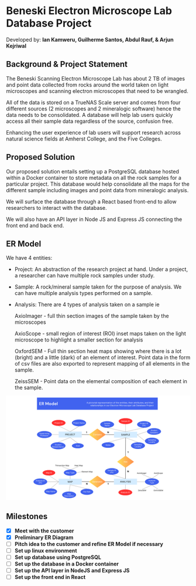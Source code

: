 # **Beneski Electron Microscope Lab Database Project**
Developed by: **Ian Kamweru, Guilherme Santos, Abdul Rauf, & Arjun Kejriwal**
## **Background & Project Statement**
The Beneski Scanning Electron Microscope Lab  has about 2 TB of images and point data collected from rocks around the world taken on light microscopes and scanning electron microscopes that need to be wrangled. 

All of the data is stored on a TrueNAS Scale server and comes from four different sources (2 microscopes and 2 mineralogic software) hence the data needs to be consolidated. A database will help lab users quickly access all their sample data regardless of the source, confusion free.

Enhancing the user experience of lab users will support research across natural science fields at Amherst College, and the Five Colleges.

## **Proposed Solution**
Our proposed solution entails setting up a PostgreSQL database hosted within a Docker container to store metadata on all the rock samples for a particular project. This database would help consolidate all the maps for the different sample including images and point data from mineralogic analysis.

We will surface the database through a React based front-end to allow researchers to interact with the database.

We will also have an API layer in Node JS and Express JS connecting the front end and back end.

## **ER Model**
We have 4 entities:

- Project: An abstraction of the research project at hand. Under a project, a researcher can have multiple rock samples under study.
- Sample: A rock/mineral sample taken for the purpose of analysis. We can have multiple analysis types performed on a sample.
- Analysis: There are 4 types of analysis taken on a sample ie 

    AxioImager - full thin section images of the sample taken by the microscopes

    AxioScope - small region of interest (ROI) inset maps taken on the light microscope to highlight a smaller section for analysis

    OxfordSEM - Full thin section heat maps showing where there is a lot (bright) and a little (dark) of an element of interest. Point data in the form of csv files are also exported to represent mapping of all elements in the sample.

    ZeissSEM - Point data on the elemental composition of each element in the sample.

![ER Model](./res/ER-model.png)

## **Milestones**
- [x] **Meet with the customer**
- [x] **Preliminary ER Diagram**
- [ ] **Pitch idea to the customer and refine ER Model if necessary**
- [ ] **Set up linux environment**
- [ ] **Set up database using PostgreSQL**
- [ ] **Set up the database in a Docker container**
- [ ] **Set up the API layer in NodeJS and Express JS**
- [ ] **Set up the front end in React**
